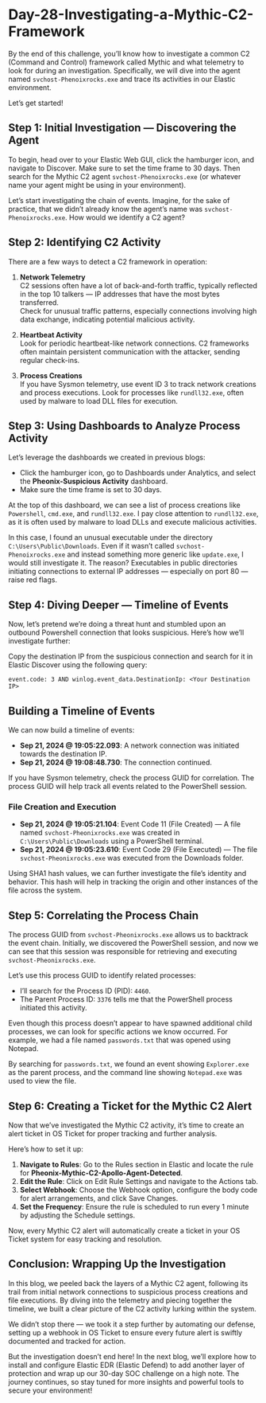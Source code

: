 # Day-28-Investigating-a-Mythic-C2-Framework

By the end of this challenge, you’ll know how to investigate a common C2 (Command and Control) framework called Mythic and what telemetry to look for during an investigation. Specifically, we will dive into the agent named `svchost-Phenoixrocks.exe` and trace its activities in our Elastic environment.

Let’s get started!

## Step 1: Initial Investigation — Discovering the Agent
To begin, head over to your Elastic Web GUI, click the hamburger icon, and navigate to Discover. Make sure to set the time frame to 30 days. Then search for the Mythic C2 agent `svchost-Phenoixrocks.exe` (or whatever name your agent might be using in your environment).

Let’s start investigating the chain of events. Imagine, for the sake of practice, that we didn’t already know the agent’s name was `svchost-Phenoixrocks.exe`. How would we identify a C2 agent?

## Step 2: Identifying C2 Activity
There are a few ways to detect a C2 framework in operation:

1. **Network Telemetry**  
   C2 sessions often have a lot of back-and-forth traffic, typically reflected in the top 10 talkers — IP addresses that have the most bytes transferred.  
   Check for unusual traffic patterns, especially connections involving high data exchange, indicating potential malicious activity.

2. **Heartbeat Activity**  
   Look for periodic heartbeat-like network connections. C2 frameworks often maintain persistent communication with the attacker, sending regular check-ins.

3. **Process Creations**  
   If you have Sysmon telemetry, use event ID 3 to track network creations and process executions. Look for processes like `rundll32.exe`, often used by malware to load DLL files for execution.

## Step 3: Using Dashboards to Analyze Process Activity
Let’s leverage the dashboards we created in previous blogs:

- Click the hamburger icon, go to Dashboards under Analytics, and select the **Pheonix-Suspicious Activity** dashboard.  
- Make sure the time frame is set to 30 days.

At the top of this dashboard, we can see a list of process creations like `Powershell`, `cmd.exe`, and `rundll32.exe`. I pay close attention to `rundll32.exe`, as it is often used by malware to load DLLs and execute malicious activities.

In this case, I found an unusual executable under the directory `C:\Users\Public\Downloads`. Even if it wasn’t called `svchost-Phenoixrocks.exe` and instead something more generic like `update.exe`, I would still investigate it. The reason? Executables in public directories initiating connections to external IP addresses — especially on port 80 — raise red flags.

## Step 4: Diving Deeper — Timeline of Events
Now, let’s pretend we’re doing a threat hunt and stumbled upon an outbound Powershell connection that looks suspicious. Here’s how we’ll investigate further:

Copy the destination IP from the suspicious connection and search for it in Elastic Discover using the following query:

```plaintext
event.code: 3 AND winlog.event_data.DestinationIp: <Your Destination IP>
```

## Building a Timeline of Events

We can now build a timeline of events:

- **Sep 21, 2024 @ 19:05:22.093**: A network connection was initiated towards the destination IP.
- **Sep 21, 2024 @ 19:08:48.730**: The connection continued.

If you have Sysmon telemetry, check the process GUID for correlation. The process GUID will help track all events related to the PowerShell session.

### File Creation and Execution

- **Sep 21, 2024 @ 19:05:21.104**: Event Code 11 (File Created) — A file named `svchost-Pheonixrocks.exe` was created in `C:\Users\Public\Downloads` using a PowerShell terminal.
- **Sep 21, 2024 @ 19:05:23.610**: Event Code 29 (File Executed) — The file `svchost-Pheonixrocks.exe` was executed from the Downloads folder.

Using SHA1 hash values, we can further investigate the file’s identity and behavior. This hash will help in tracking the origin and other instances of the file across the system.

## Step 5: Correlating the Process Chain

The process GUID from `svchost-Pheonixrocks.exe` allows us to backtrack the event chain. Initially, we discovered the PowerShell session, and now we can see that this session was responsible for retrieving and executing `svchost-Pheonixrocks.exe`.

Let’s use this process GUID to identify related processes:

- I’ll search for the Process ID (PID): `4460`.
- The Parent Process ID: `3376` tells me that the PowerShell process initiated this activity.

Even though this process doesn’t appear to have spawned additional child processes, we can look for specific actions we know occurred. For example, we had a file named `passwords.txt` that was opened using Notepad.

By searching for `passwords.txt`, we found an event showing `Explorer.exe` as the parent process, and the command line showing `Notepad.exe` was used to view the file.

## Step 6: Creating a Ticket for the Mythic C2 Alert

Now that we’ve investigated the Mythic C2 activity, it’s time to create an alert ticket in OS Ticket for proper tracking and further analysis.

Here’s how to set it up:

1. **Navigate to Rules**: Go to the Rules section in Elastic and locate the rule for **Pheonix-Mythic-C2-Apollo-Agent-Detected**.
2. **Edit the Rule**: Click on Edit Rule Settings and navigate to the Actions tab.
3. **Select Webhook**: Choose the Webhook option, configure the body code for alert arrangements, and click Save Changes.
4. **Set the Frequency**: Ensure the rule is scheduled to run every 1 minute by adjusting the Schedule settings.

Now, every Mythic C2 alert will automatically create a ticket in your OS Ticket system for easy tracking and resolution.

## Conclusion: Wrapping Up the Investigation

In this blog, we peeled back the layers of a Mythic C2 agent, following its trail from initial network connections to suspicious process creations and file executions. By diving into the telemetry and piecing together the timeline, we built a clear picture of the C2 activity lurking within the system.

We didn’t stop there — we took it a step further by automating our defense, setting up a webhook in OS Ticket to ensure every future alert is swiftly documented and tracked for action.

But the investigation doesn’t end here! In the next blog, we’ll explore how to install and configure Elastic EDR (Elastic Defend) to add another layer of protection and wrap up our 30-day SOC challenge on a high note. The journey continues, so stay tuned for more insights and powerful tools to secure your environment!
